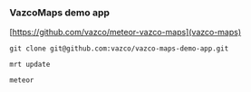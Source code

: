 ### VazcoMaps demo app

[https://github.com/vazco/meteor-vazco-maps](vazco-maps)

    git clone git@github.com:vazco/vazco-maps-demo-app.git

    mrt update

    meteor